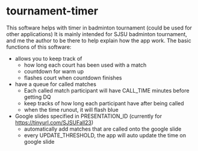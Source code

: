 # tournament-timer
This software helps with timer in badminton tournament (could be used for other applications)
It is mainly intended for SJSU badminton tournament, and me the author to be there to help explain how the app work.
The basic functions of this software:
- allows you to keep track of
  - how long each court has been used with a match
  - countdown for warm up
  - flashes court when countdown finishes
- have a queue for called matches
  - Each called match participant will have CALL_TIME minutes before getting DQ
  - keep tracks of how long each participant have after being called
  - when the time runout, it will flash blue
- Google slides specified in PRESENTATION_ID (currently for https://tinyurl.com/SJSUFall23)
  - automatically add matches that are called onto the google slide
  - every UPDATE_THRESHOLD, the app will auto update the time on google slide
